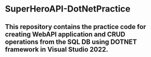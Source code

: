 # SuperHeroAPI-DotNetPractice
## This repository contains the practice code for creating WebAPI application and CRUD operations from the SQL DB using DOTNET framework in Visual Studio 2022.
